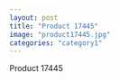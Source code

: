 ```yaml
---
layout: post
title: "Product 17445"
image: "product17445.jpg"
categories: "category1"
---
```

Product 17445
